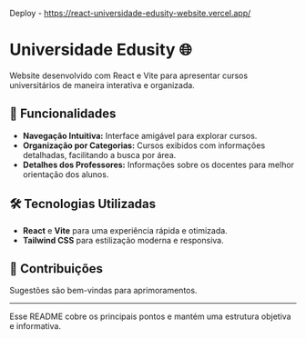 Deploy - https://react-universidade-edusity-website.vercel.app/

# Universidade Edusity 🌐

Website desenvolvido com React e Vite para apresentar cursos universitários de maneira interativa e organizada.

## 🚀 Funcionalidades

- **Navegação Intuitiva:** Interface amigável para explorar cursos.
- **Organização por Categorias:** Cursos exibidos com informações detalhadas, facilitando a busca por área.
- **Detalhes dos Professores:** Informações sobre os docentes para melhor orientação dos alunos.

## 🛠️ Tecnologias Utilizadas

- **React** e **Vite** para uma experiência rápida e otimizada.
- **Tailwind CSS** para estilização moderna e responsiva.


## 🤝 Contribuições

Sugestões são bem-vindas para aprimoramentos. 

--- 

Esse README cobre os principais pontos e mantém uma estrutura objetiva e informativa.
